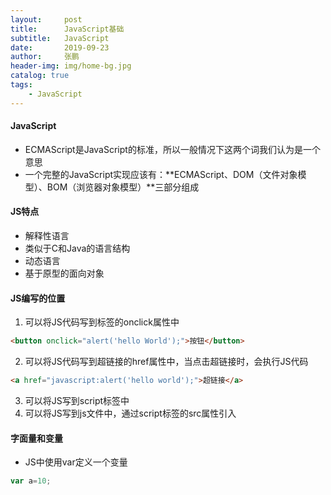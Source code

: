 ```yaml
---
layout:     post 
title:      JavaScript基础
subtitle:   JavaScript
date:       2019-09-23
author:     张鹏
header-img: img/home-bg.jpg
catalog: true   
tags:                         
    - JavaScript
---
```


#### JavaScript

- ECMAScript是JavaScript的标准，所以一般情况下这两个词我们认为是一个意思
- 一个完整的JavaScript实现应该有：**ECMAScript、DOM（文件对象模型）、BOM（浏览器对象模型）**三部分组成

#### JS特点

- 解释性语言
- 类似于C和Java的语言结构
- 动态语言
- 基于原型的面向对象

#### JS编写的位置

1. 可以将JS代码写到标签的onclick属性中

```html
<button onclick="alert('hello World');">按钮</button>
```

2. 可以将JS代码写到超链接的href属性中，当点击超链接时，会执行JS代码

```html
<a href="javascript:alert('hello world');">超链接</a>
```

3. 可以将JS写到script标签中
4. 可以将JS写到js文件中，通过script标签的src属性引入

#### 字面量和变量

- JS中使用var定义一个变量

```js
var a=10;
```
